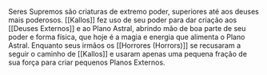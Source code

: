 Seres Supremos são criaturas de extremo poder, superiores até aos deuses mais poderosos. [[Kallos]] fez uso de seu poder para dar criação aos [[Deuses Externos]] e ao Plano Astral, abrindo mão de boa parte de seu poder e forma física, que hoje é a magia e energia que alimenta o Plano Astral. Enquanto seus irmãos os [[Horrores (Horrors)]] se recusaram a seguir o caminho de [[Kallos]] e usaram apenas uma pequena fração de sua força para criar pequenos Planos Externos.
